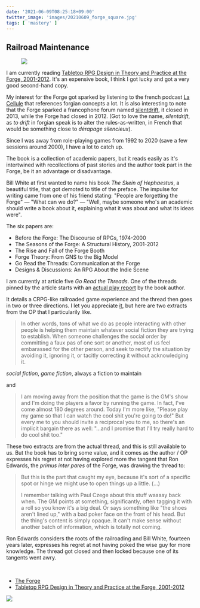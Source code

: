```yaml
---
date: '2021-06-09T08:25:18+09:00'
twitter_image: 'images/20210609_forge_square.jpg'
tags: [ 'mastery' ]
---
```


## Railroad Maintenance

<figure class="right">
<a href="https://www.palgrave.com/gp/book/9783030528188"><img src="images/20210609_forge.jpg" loading="lazy" /></a>
<figcaption>
</figcaption>
</figure>

I am currently reading [Tabletop RPG Design in Theory and Practice at the Forge, 2001-2012](https://www.palgrave.com/gp/book/9783030528188). It's an expensive book, I think I got lucky and got a very good second-hand copy.

My interest for the Forge got sparked by listening to the french podcast [La Cellule](https://www.lacellule.net/) that references forgian concepts a lot. It is also interesting to note that the Forge sparked a francophone forum named [silentdrift](http://www.silentdrift.net/forum/), it closed in 2013, while the Forge had closed in 2012. (Got to love the name, _silentdrift_, as _to drift_ in forgian speak is to alter the rules-as-written, in French that would be something close to _dérapage silencieux_).

Since I was away from role-playing games from 1992 to 2020 (save a few sessions around 2000), I have a lot to catch up.

The book is a collection of academic papers, but it reads easily as it's intertwined with recollections of past stories and the author took part in the Forge, be it an advantage or disadvantage.

Bill White at first wanted to name his book _The Skein of Hephaestus_, a beautiful title, that got demoted to title of the preface. The impulse for writing came from one of his friend stating: "People are forgetting the Forge" — "What can we do?" — "Well, maybe someone who's an academic should write a book about it, explaining what it was about and what its ideas were".

The six papers are:

* Before the Forge: The Discourse of RPGs, 1974-2000
* The Seasons of the Forge: A Structural History, 2001-2012
* The Rise and Fall of the Forge Booth
* Forge Theory: From GNS to the Big Model
* Go Read the Threads: Communication at the Forge
* Designs & Discussions: An RPG About the Indie Scene

I am currently at article five _Go Read the Threads_. One of the threads pinned by the article starts with an [actual play report](http://www.indie-rpgs.com/archive/index.php?topic=20450.0) by the book author.

It details a CRPG-like railroaded game experience and the thread then goes in two or three directions. I let you appreciate [it](http://www.indie-rpgs.com/archive/index.php?topic=20450.0), but here are two extracts from the OP that I particularily like.

> In other words, tons of what we do as people interacting with other people is helping them maintain whatever social fiction they are trying to establish.  When someone challenges the social order by committing a faux pas of one sort or another, most of us feel embarassed for the other person, and seek to rectify the situation by avoiding it, ignoring it, or tacitly correcting it without acknowledging it.

_social fiction_, _game fiction_, always a fiction to maintain

and

> I am moving away from the position that the game is the GM's show and I'm doing the players a favor by running the game.  In fact, I've come almost 180 degrees around.  Today I'm more like, "Please play my game so that I can watch the cool shit you're going to do!"  But every me to you should invite a reciprocal you to me, so there's an implicit bargain there as well:  "...and I promise that I'll try really hard to do cool shit too."

These two extracts are from the actual thread, and this is still available to us. But the book has to bring some value, and it comes as the author / OP expresses his regret at not having explored more the tangent that Ron Edwards, the _primus inter pares_ of the Forge, was drawing the thread to:

> But this is the part that caught my eye, because it's sort of a specific spot or hinge we might use to open things up a little. (...)
>
> I remember talking with Paul Czege about this stuff waaaay back when. The GM points at something, significantly, often tagging it with a roll so you know it's a big deal. Or says something like "the shoes aren't lined up," with a bad poker face on the front of his head. But the thing's content is simply opaque. It can't make sense without another batch of information, which is totally not coming.

Ron Edwards considers the roots of the railroading and Bill White, fourteen years later, expresses his regret at not having poked the wise guy for more knowledge. The thread got closed and then locked because one of its tangents went awry.

&nbsp;

* [The Forge](http://www.indie-rpgs.com/forge/index.php)
* [Tabletop RPG Design in Theory and Practice at the Forge, 2001-2012](https://www.palgrave.com/gp/book/9783030528188)


<img class="pix" src="/images/pix.png?t=railroad_maintenance" loading="lazy" />

